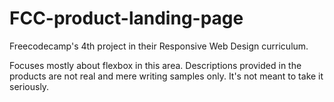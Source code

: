 # FCC-product-landing-page
Freecodecamp's 4th project in their Responsive Web Design curriculum.

Focuses mostly about flexbox in this area. Descriptions provided in the products are not real and mere writing samples only. It's not meant to take it seriously.
